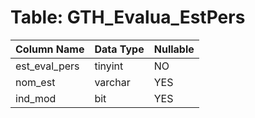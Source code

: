# Table: GTH_Evalua_EstPers

| Column Name | Data Type | Nullable |
|-------------|-----------|----------|
| est_eval_pers | tinyint | NO |
| nom_est | varchar | YES |
| ind_mod | bit | YES |
